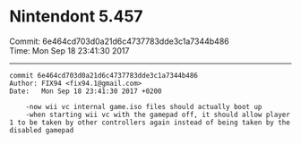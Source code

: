# Nintendont 5.457
Commit: 6e464cd703d0a21d6c4737783dde3c1a7344b486  
Time: Mon Sep 18 23:41:30 2017   

-----

```
commit 6e464cd703d0a21d6c4737783dde3c1a7344b486
Author: FIX94 <fix94.1@gmail.com>
Date:   Mon Sep 18 23:41:30 2017 +0200

    -now wii vc internal game.iso files should actually boot up
    -when starting wii vc with the gamepad off, it should allow player 1 to be taken by other controllers again instead of being taken by the disabled gamepad
```
